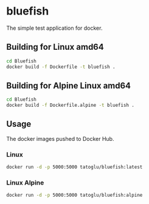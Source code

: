 # bluefish
The simple test application for docker.

## Building for Linux amd64
```bash
cd Bluefish
docker build -f Dockerfile -t bluefish .
```

## Building for Alpine Linux amd64
```bash
cd Bluefish
docker build -f Dockerfile.alpine -t bluefish .
```

## Usage
The docker images pushed to Docker Hub.

### Linux
```bash
docker run -d -p 5000:5000 tatoglu/bluefish:latest
```

### Linux Alpine
```bash
docker run -d -p 5000:5000 tatoglu/bluefish:alpine
```
